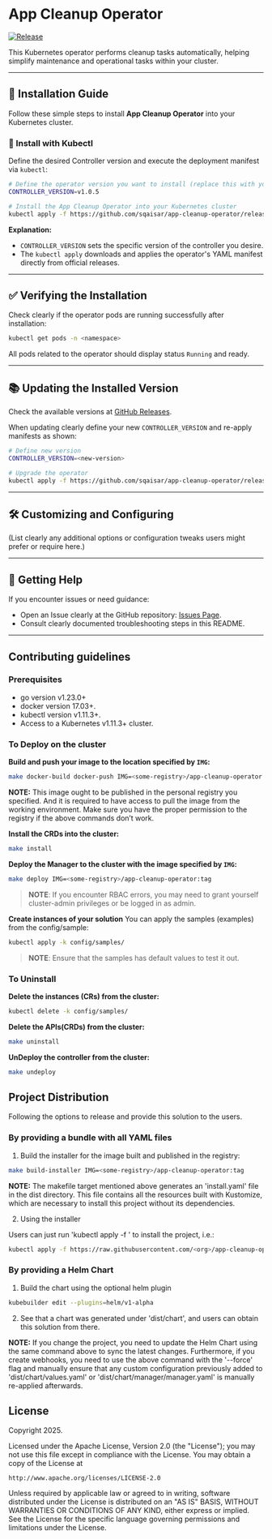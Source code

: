 # App Cleanup Operator
[![Release](https://github.com/sqaisar/app-cleanup-operator/actions/workflows/publish-image.yml/badge.svg)](https://github.com/sqaisar/app-cleanup-operator/actions/workflows/publish-image.yml)

This Kubernetes operator performs cleanup tasks automatically, helping simplify maintenance and operational tasks within your cluster.

---

## 🚀 Installation Guide

Follow these simple steps to install **App Cleanup Operator** into your Kubernetes cluster.

### 🔧 Install with Kubectl

Define the desired Controller version and execute the deployment manifest via `kubectl`:

```bash
# Define the operator version you want to install (replace this with your desired version)
CONTROLLER_VERSION=v1.0.5

# Install the App Cleanup Operator into your Kubernetes cluster
kubectl apply -f https://github.com/sqaisar/app-cleanup-operator/releases/download/${CONTROLLER_VERSION}/operator.yaml
```

**Explanation:**
- `CONTROLLER_VERSION` sets the specific version of the controller you desire.
- The `kubectl apply` downloads and applies the operator's YAML manifest directly from official releases.

---

## ✅ Verifying the Installation

Check clearly if the operator pods are running successfully after installation:

```bash
kubectl get pods -n <namespace>
```

All pods related to the operator should display status `Running` and ready.

---

## 📚 Updating the Installed Version

Check the available versions at [GitHub Releases](https://github.com/sqaisar/app-cleanup-operator/releases).

When updating clearly define your new `CONTROLLER_VERSION` and re-apply manifests as shown:

```bash
# Define new version
CONTROLLER_VERSION=<new-version>

# Upgrade the operator
kubectl apply -f https://github.com/sqaisar/app-cleanup-operator/releases/download/${CONTROLLER_VERSION}/operator.yaml
```

---

## 🛠️ Customizing and Configuring

(List clearly any additional options or configuration tweaks users might prefer or require here.)

---

## 🙋 Getting Help

If you encounter issues or need guidance:
- Open an Issue clearly at the GitHub repository: [Issues Page](https://github.com/sqaisar/app-cleanup-operator/issues).
- Consult clearly documented troubleshooting steps in this README.

---

## Contributing guidelines

### Prerequisites
- go version v1.23.0+
- docker version 17.03+.
- kubectl version v1.11.3+.
- Access to a Kubernetes v1.11.3+ cluster.

### To Deploy on the cluster
**Build and push your image to the location specified by `IMG`:**

```sh
make docker-build docker-push IMG=<some-registry>/app-cleanup-operator:tag
```

**NOTE:** This image ought to be published in the personal registry you specified.
And it is required to have access to pull the image from the working environment.
Make sure you have the proper permission to the registry if the above commands don’t work.

**Install the CRDs into the cluster:**

```sh
make install
```

**Deploy the Manager to the cluster with the image specified by `IMG`:**

```sh
make deploy IMG=<some-registry>/app-cleanup-operator:tag
```

> **NOTE**: If you encounter RBAC errors, you may need to grant yourself cluster-admin
privileges or be logged in as admin.

**Create instances of your solution**
You can apply the samples (examples) from the config/sample:

```sh
kubectl apply -k config/samples/
```

>**NOTE**: Ensure that the samples has default values to test it out.

### To Uninstall
**Delete the instances (CRs) from the cluster:**

```sh
kubectl delete -k config/samples/
```

**Delete the APIs(CRDs) from the cluster:**

```sh
make uninstall
```

**UnDeploy the controller from the cluster:**

```sh
make undeploy
```

## Project Distribution

Following the options to release and provide this solution to the users.

### By providing a bundle with all YAML files

1. Build the installer for the image built and published in the registry:

```sh
make build-installer IMG=<some-registry>/app-cleanup-operator:tag
```

**NOTE:** The makefile target mentioned above generates an 'install.yaml'
file in the dist directory. This file contains all the resources built
with Kustomize, which are necessary to install this project without its
dependencies.

2. Using the installer

Users can just run 'kubectl apply -f <URL for YAML BUNDLE>' to install
the project, i.e.:

```sh
kubectl apply -f https://raw.githubusercontent.com/<org>/app-cleanup-operator/<tag or branch>/dist/install.yaml
```

### By providing a Helm Chart

1. Build the chart using the optional helm plugin

```sh
kubebuilder edit --plugins=helm/v1-alpha
```

2. See that a chart was generated under 'dist/chart', and users
can obtain this solution from there.

**NOTE:** If you change the project, you need to update the Helm Chart
using the same command above to sync the latest changes. Furthermore,
if you create webhooks, you need to use the above command with
the '--force' flag and manually ensure that any custom configuration
previously added to 'dist/chart/values.yaml' or 'dist/chart/manager/manager.yaml'
is manually re-applied afterwards.

## License

Copyright 2025.

Licensed under the Apache License, Version 2.0 (the "License");
you may not use this file except in compliance with the License.
You may obtain a copy of the License at

    http://www.apache.org/licenses/LICENSE-2.0

Unless required by applicable law or agreed to in writing, software
distributed under the License is distributed on an "AS IS" BASIS,
WITHOUT WARRANTIES OR CONDITIONS OF ANY KIND, either express or implied.
See the License for the specific language governing permissions and
limitations under the License.


